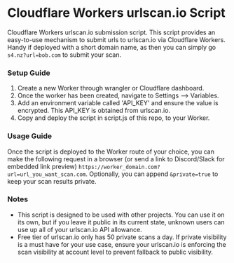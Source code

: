 # Cloudflare Workers urlscan.io Script
Cloudflare Workers urlscan.io submission script. This script provides an easy-to-use mechanism to submit urls to urlscan.io via Cloudflare Workers. Handy if deployed with a short domain name, as then you can simply go `s4.nz?url=bob.com` to submit your scan.

### Setup Guide
1) Create a new Worker through wrangler or Cloudflare dashboard.
2) Once the worker has been created, navigate to Settings --> Variables.
3) Add an environment variable called 'API_KEY' and ensure the value is encrypted. This API_KEY is obtained from urlscan.io.
4) Copy and deploy the script in script.js of this repo, to your Worker.

### Usage Guide
Once the script is deployed to the Worker route of your choice, you can make the following request in a browser (or send a link to Discord/Slack for embedded link preview) `https://worker_domain.com?url=url_you_want_scan.com`. Optionally, you can append `&private=true` to keep your scan results private.

### Notes
- This script is designed to be used with other projects. You can use it on its own, but if you leave it public in its current state, unknown users can use up all of your urlscan.io API allowance.
- Free tier of urlscan.io only has 50 private scans a day. If private visibility is a must have for your use case, ensure your urlscan.io is enforcing the scan visibility at account level to prevent fallback to public visibility.
